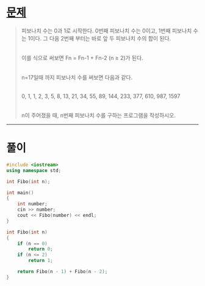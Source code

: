 # [문제](https://www.acmicpc.net/problem/10870 "#10870번")
  
> 피보나치 수는 0과 1로 시작한다. 0번째 피보나치 수는 0이고, 1번째 피보나치 수는 1이다. 그 다음 2번째 부터는 바로 앞 두 피보나치 수의 합이 된다.
>
> <br>이를 식으로 써보면 Fn = Fn-1 + Fn-2 (n ≥ 2)가 된다.
>
> <br>n=17일때 까지 피보나치 수를 써보면 다음과 같다.
>
> <br>0, 1, 1, 2, 3, 5, 8, 13, 21, 34, 55, 89, 144, 233, 377, 610, 987, 1597
>
> <br>n이 주어졌을 때, n번째 피보나치 수를 구하는 프로그램을 작성하시오.
<hr/>

# 풀이

```cpp
#include <iostream>
using namespace std;

int Fibo(int n);

int main()
{
	int number;
	cin >> number;
	cout << Fibo(number) << endl;
}

int Fibo(int n)
{
	if (n == 0)
		return 0;
	if (n <= 2)
		return 1;

	return Fibo(n - 1) + Fibo(n - 2);
}
```

